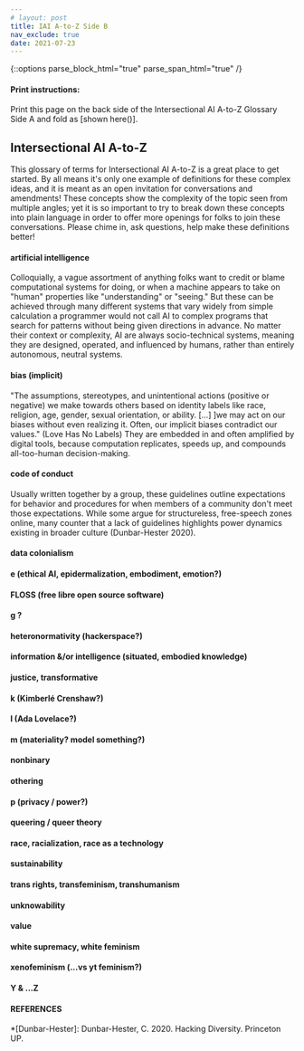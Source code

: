 ```yaml
---
# layout: post
title: IAI A-to-Z Side B
nav_exclude: true
date: 2021-07-23
---
```

{::options parse_block_html="true" parse_span_html="true" /}

<!-- make web version a table, printable version a list glossary with two zine pages double sided? will mean having people update the work in 2 places to do so but will allow for words to be defined throughout the site dynamically -->

<!-- [Print Side One]() | [Print Side Two]()
**A** | **adversarial network** (& GANs) | **adversity** 
**B** | **bias (technical)** (w/ variance) | **bias (social)** 
**C** | **confidence interval**| **code of conduct**
**D** | **data cleaning** | **data colonialism** 
E | **explainability** | embodiment / digital epidermalization / emotion / ethical AI (for public good etc)
F | **features** extraction/selection (variables) | **FLOSS**
**H** | **hyperparameter**| heteronormative / **hackerspace**
**I** | **information** (signal/noise, Shannon) | **information** (situated, embodied)
**J** | **Javascript** | **Justice, transformative** 
K | **k-means, KNN** | Kimberlé Crenshaw? / 
L | long short-term memory (LSTM) / **loss function** | Lovelace et al
M | **machine learning** / Markov chain | makerspace / materiality 
N | **neural net** | **nonbinary** 
O | **overfitting & underfitting** | **othering**
P | Python / parameter / pattern recognition | privacy (GDPR?) / power
**Q** | **quantification (quantifier)** | **queer (theory)** 
**R** | **regression vs classification** | **race (as a technology) & racialization** 
S | **supervised vs unsupervised** | **sustainability** / situated / standpoint theory
**T** | **transformer**/transfer learning | **trans* rights (turing test) / transfeminism / transhuman**
U | **uncertainty** | **unknowability** 
V | **value/variable** / variance / vision | **value**??
W | **(bag-of-)words** (w nlp) | **white supremacy / white feminism**
X | x as input? | xenofeminism
Y | y as output? | ?yt ? 
Z | ? | zines (publishing practices)
[Print Side One]() | [Print Side Two]() -->

<div class="no-print">

#### Print instructions:
Print this page on the back side of the Intersectional AI A-to-Z Glossary Side A and fold as [shown here()].

</div>

<main class="zine">
<section class="zine-page page-1" markdown="1">

## Intersectional AI A-to-Z

This glossary of terms for Intersectional AI A-to-Z is a great place to get started. By all means it's only one example of definitions for these complex ideas, and it is meant as an open invitation for conversations and amendments! These concepts show the complexity of the topic seen from multiple angles; yet it is so important to try to break down these concepts into plain language in order to offer more openings for folks to join these conversations. Please chime in, ask questions, help make these definitions better!

</section>

<section class="zine-page page-2" markdown="1">

#### artificial intelligence
Colloquially, a vague assortment of anything folks want to credit or blame computational systems for doing, or when a machine appears to take on "human" properties like "understanding" or "seeing." But these can be achieved through many different systems that vary widely from simple calculation a programmer would not call AI to complex programs that search for patterns without being given directions in advance. No matter their context or complexity, AI are always socio-technical systems, meaning they are designed, operated, and influenced by humans, rather than entirely autonomous, neutral systems. 

#### bias (implicit)
"The assumptions, stereotypes, and unintentional actions (positive or negative) we make towards others based on identity labels like race, religion, age, gender, sexual orientation, or ability. [...] ]we may act on our biases without even realizing it. Often, our implicit biases contradict our values." (Love Has No Labels) They are embedded in and often amplified by digital tools, because computation replicates, speeds up, and compounds all-too-human decision-making. 

#### code of conduct
Usually written together by a group, these guidelines outline expectations for behavior and procedures for when members of a community don't meet those expectations. While some argue for structureless, free-speech zones online, many counter that a lack of guidelines highlights power dynamics existing in broader culture (Dunbar-Hester 2020).

#### data colonialism
>

</section>
<section class="zine-page page-3" markdown="1">

#### e (ethical AI, epidermalization, embodiment, emotion?)
>

#### FLOSS (free libre open source software)
>

#### g ?
>

#### heteronormativity (hackerspace?)
>


</section>
<section class="zine-page page-4" markdown="1">

#### information &/or intelligence (situated, embodied knowledge)
>

#### justice, transformative
>

#### k (Kimberlé Crenshaw?)
>

#### l (Ada Lovelace?)
>

</section>
<section class="zine-page page-5" markdown="1">

#### m (materiality? model something?)
>

#### nonbinary
>

#### othering
>

#### p (privacy / power?)
>

</section>
<section class="zine-page page-6" markdown="1">

#### queering / queer theory
>

#### race, racialization, race as a technology
>

#### sustainability
>

#### trans rights, transfeminism, transhumanism
>

</section>
<section class="zine-page page-7" markdown="1">

#### unknowability
>

#### value
>

#### white supremacy, white feminism
>

#### xenofeminism (...vs yt feminism?)
>

</section>
<section class="zine-page page-8" markdown="1">

#### Y & ...Z
#### REFERENCES

</section>
</main>

*[Dunbar-Hester]: Dunbar-Hester, C. 2020. Hacking Diversity. Princeton UP.